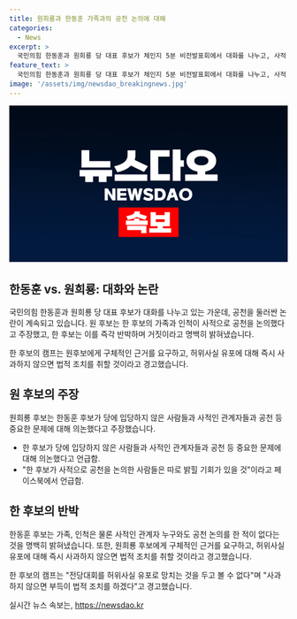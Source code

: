 ```yaml
---
title: 원희룡과 한동훈 가족과의 공천 논의에 대해
categories:
  - News
excerpt: >
  국민의힘 한동훈과 원희룡 당 대표 후보가 체인지 5분 비전발표회에서 대화를 나누고, 사적 공천 의혹을 놓고 격론 중이다. 원 후보는 한 후보의 가족과 인척이 공천 논의에 관여했다고 주장하며, 한 후보는 이를 강력히 부인하고, 거짓말이라고 반박했다. 두 후보 캠프는 상대편을 공격하고, 허위사실 유포에 대해 법적 조치를 고려하고 있다. 논란은 계속되고 있으며, 두 후보의 대화와 공격적인 입장으로 이목을 끌고 있다.
feature_text: >
  국민의힘 한동훈과 원희룡 당 대표 후보가 체인지 5분 비전발표회에서 대화를 나누고, 사적 공천 의혹을 놓고 격론 중이다. 원 후보는 한 후보의 가족과 인척이 공천 논의에 관여했다고 주장하며, 한 후보는 이를 강력히 부인하고, 거짓말이라고 반박했다. 두 후보 캠프는 상대편을 공격하고, 허위사실 유포에 대해 법적 조치를 고려하고 있다. 논란은 계속되고 있으며, 두 후보의 대화와 공격적인 입장으로 이목을 끌고 있다.
image: '/assets/img/newsdao_breakingnews.jpg'
---
```


<p><img src="/assets/img/newsdao_breakingnews.jpg" alt="ranknews 속보" /></p>

<h2 data-ke-size="size26">한동훈 vs. 원희룡: 대화와 논란</h2>

<p>국민의힘 한동훈과 원희룡 당 대표 후보가 대화를 나누고 있는 가운데, 공천을 둘러싼 논란이 계속되고 있습니다. 원 후보는 한 후보의 가족과 인척이 사적으로 공천을 논의했다고 주장했고, 한 후보는 이를 즉각 반박하며 거짓이라고 명백히 밝혀냈습니다.</p>

<p data-ke-size="size16">한 후보의 캠프는 원후보에게 구체적인 근거를 요구하고, 허위사실 유포에 대해 즉시 사과하지 않으면 법적 조치를 취할 것이라고 경고했습니다.</p>

<h2 data-ke-size="size26">원 후보의 주장</h2>

<p>원희룡 후보는 한동훈 후보가 당에 입당하지 않은 사람들과 사적인 관계자들과 공천 등 중요한 문제에 대해 의논했다고 주장했습니다.</p>

<ul>
    <li>한 후보가 당에 입당하지 않은 사람들과 사적인 관계자들과 공천 등 중요한 문제에 대해 의논했다고 언급함.</li>
    <li>"한 후보가 사적으로 공천을 논의한 사람들은 따로 밝힐 기회가 있을 것"이라고 페이스북에서 언급함.</li>
</ul>

<h2 data-ke-size="size26">한 후보의 반박</h2>

<p>한동훈 후보는 가족, 인척은 물론 사적인 관계자 누구와도 공천 논의를 한 적이 없다는 것을 명백히 밝혀냈습니다. 또한, 원희룡 후보에게 구체적인 근거를 요구하고, 허위사실 유포에 대해 즉시 사과하지 않으면 법적 조치를 취할 것이라고 경고했습니다.</p>

<p data-ke-size="size16">한 후보의 캠프는 "전당대회를 허위사실 유포로 망치는 것을 두고 볼 수 없다"며 "사과하지 않으면 부득이 법적 조치를 하겠다"고 경고했습니다.</p>
실시간 뉴스 속보는, <a href="https://newsdao.kr" rel="dofollow">https://newsdao.kr</a>


